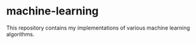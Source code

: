 # machine-learning
This repository contains my implementations of various machine learning algorithms.
